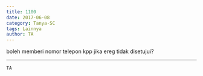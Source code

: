 ```yaml
---
title: 1100
date: 2017-06-08
category: Tanya-SC
tags: Lainnya
author: TA
---
```


boleh memberi nomor telepon kpp jika ereg tidak disetujui?

---



`TA`
